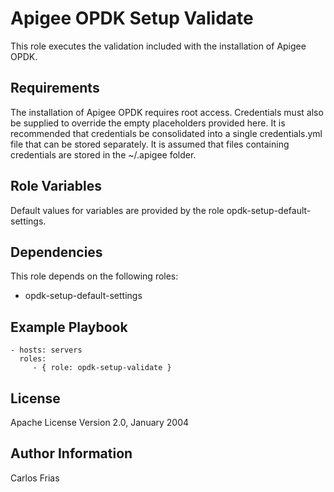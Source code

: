 Apigee OPDK Setup Validate
=========

This role executes the validation included with the installation of Apigee OPDK.

Requirements
------------

The installation of Apigee OPDK requires root access. Credentials must also be supplied to override the empty placeholders
provided here. It is recommended that credentials be consolidated into a single credentials.yml file that can be stored 
separately. It is assumed that files containing credentials are stored in the ~/.apigee folder. 

Role Variables
--------------

Default values for variables are provided by the role opdk-setup-default-settings.

Dependencies
------------

This role depends on the following roles:

* opdk-setup-default-settings

Example Playbook
----------------

    - hosts: servers
      roles:
         - { role: opdk-setup-validate }

License
-------

Apache License Version 2.0, January 2004

Author Information
------------------

Carlos Frias